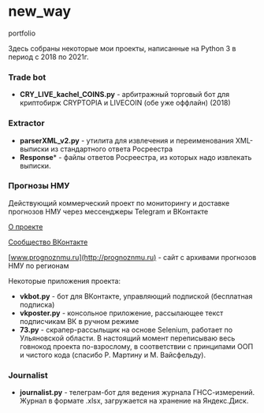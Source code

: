 # new_way
portfolio

Здесь собраны некоторые мои проекты, написанные на Python 3 в период с 2018 по 2021г.

 ### Trade bot
 - **CRY_LIVE_kachel_COINS.py** - арбитражный торговый бот для криптобирж CRYPTOPIA и LIVECOIN (обе уже оффлайн) (2018)
 
### Extractor

 -  **parserXML_v2.py** - утилита для извлечения и переименования XML-выписки из стандартного ответа Росреестра
 -  **Response*** - файлы ответов Росреестра, из которых надо извлекать выписки.
 
 ### Прогнозы НМУ
 Действующий коммерческий проект по мониторингу и доставке прогнозов НМУ через мессенджеры Telegram и ВКонтакте

[О проекте](https://vk.com/@-196590774-stydnye-voprosy-pro-nmu-prognozy-i-nash-proekt)

[Сообщество ВКонтакте](https://vk.com/club196590774)

[www.prognoznmu.ru](http://prognoznmu.ru) - сайт с архивами прогнозов НМУ по регионам

Некоторые приложения проекта:
- **vkbot.py** - бот для ВКонтакте, управляющий подпиской (бесплатная подписка)
- **vkposter.py** - консольное приложение, рассылающее текст подписчикам ВК в ручном режиме
- **73.py** - скрапер-рассыльщик на основе Selenium, работает по Ульяновской области.
В настоящий момент переписываю весь говнокод проекта по-взрослому, в соответствии с принципами ООП и чистого кода (спасибо Р. Мартину и М. Вайсфельду).

### Journalist
- **journalist.py** - телеграм-бот для ведения журнала ГНСС-измерений. Журнал в формате .xlsx, загружается на хранение на Яндекс.Диск. 
